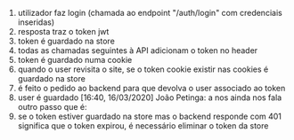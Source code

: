 1. utilizador faz login (chamada ao endpoint "/auth/login" com credenciais inseridas)
2. resposta traz o token jwt
3. token é guardado na store
4. todas as chamadas seguintes à API adicionam o token no header
5. token é guardado numa cookie
6. quando o user revisita o site, se o token cookie existir nas cookies é guardado na store
7. é feito o pedido ao backend para que devolva o user associado ao token
8. user é guardado
   [16:40, 16/03/2020] João Petinga: a nos ainda nos fala outro passo que é:
9. se o token estiver guardado na store mas o backend responde com 401 significa que o token expirou, é necessário eliminar o token da store
